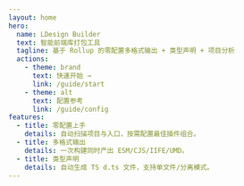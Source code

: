 ```yaml
---
layout: home
hero:
  name: LDesign Builder
  text: 智能前端库打包工具
  tagline: 基于 Rollup 的零配置多格式输出 + 类型声明 + 项目分析
  actions:
    - theme: brand
      text: 快速开始 →
      link: /guide/start
    - theme: alt
      text: 配置参考
      link: /guide/config
features:
  - title: 零配置上手
    details: 自动扫描项目与入口，按需配置最佳插件组合。
  - title: 多格式输出
    details: 一次构建同时产出 ESM/CJS/IIFE/UMD。
  - title: 类型声明
    details: 自动生成 TS d.ts 文件，支持单文件/分离模式。
---
```

